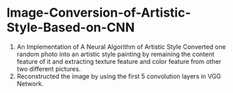 # Image-Conversion-of-Artistic-Style-Based-on-CNN
1. An Implementation of A Neural Algorithm of Artistic Style
Converted one random photo into an artistic style painting by remaining the content feature of it and extracting texture feature and color feature from other two different pictures.
2. Reconstructed the image by using the first 5 convolution layers in VGG Network.
